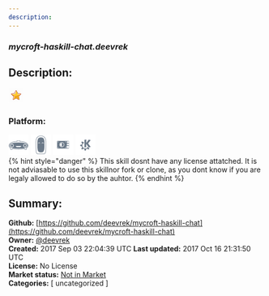 ```yaml
---
description: 
---
```


### _mycroft-haskill-chat.deevrek_  
## Description:  
  
![](../.gitbook/assets/star.png)  
### Platform:  
 ![Mark I](../.gitbook/assets/mark-1-icon.png)  ![Mark II](../.gitbook/assets/mark-2-icon.png)  ![Picroft](../.gitbook/assets/picroft-icon.png)  ![plasmoid](../.gitbook/assets/kde.png)   
{% hint style="danger" %}
This skill dosnt have any license attatched. It is not adviasable to use this skillnor fork or clone, as you dont know if you are legaly allowed to do so by the auhtor.
{% endhint %}
  
## Summary:  
**Github:** [https://github.com/deevrek/mycroft-haskill-chat](https://github.com/deevrek/mycroft-haskill-chat)  
**Owner:** [@deevrek](https://github.com/deevrek)  
**Created:** 2017 Sep 03 22:04:39 UTC  **Last updated:** 2017 Oct 16 21:31:50 UTC  
**License:** No License  
**Market status:** [Not in Market](https://market.mycroft.ai/skill/)  
**Categories:** [ uncategorized ]   
